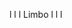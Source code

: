 























































































































































   l   l
l  Limbo  l
   l   l   